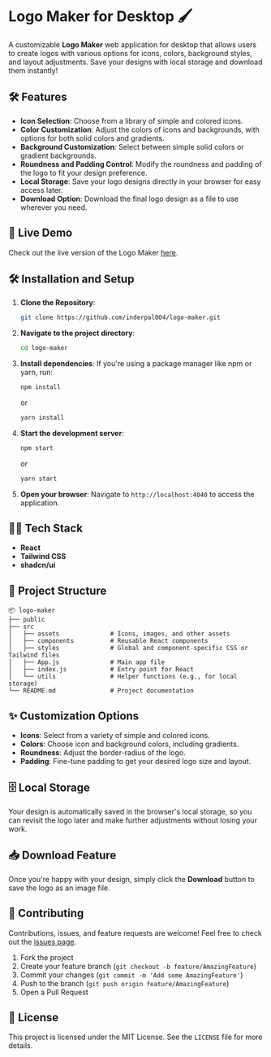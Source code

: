 # Logo Maker for Desktop 🖌️

A customizable **Logo Maker** web application for desktop that allows users to create logos with various options for icons, colors, background styles, and layout adjustments. Save your designs with local storage and download them instantly!

## 🛠️ Features

- **Icon Selection**: Choose from a library of simple and colored icons.
- **Color Customization**: Adjust the colors of icons and backgrounds, with options for both solid colors and gradients.
- **Background Customization**: Select between simple solid colors or gradient backgrounds.
- **Roundness and Padding Control**: Modify the roundness and padding of the logo to fit your design preference.
- **Local Storage**: Save your logo designs directly in your browser for easy access later.
- **Download Option**: Download the final logo design as a file to use wherever you need.

## 🚀 Live Demo

Check out the live version of the Logo Maker [here](https://logo-maker-xi.vercel.app/).

## 🛠️ Installation and Setup

1. **Clone the Repository**:
   ```bash
   git clone https://github.com/inderpal004/logo-maker.git
   ```

2. **Navigate to the project directory**:
   ```bash
   cd logo-maker
   ```

3. **Install dependencies**:
   If you're using a package manager like npm or yarn, run:
   ```bash
   npm install
   ```
   or
   ```bash
   yarn install
   ```

4. **Start the development server**:
   ```bash
   npm start
   ```
   or
   ```bash
   yarn start
   ```

5. **Open your browser**: 
   Navigate to `http://localhost:4040` to access the application.

## 🧑‍💻 Tech Stack

- **React**
- **Tailwind CSS**
- **shadcn/ui**

## 📂 Project Structure

```
📦 logo-maker
├── public
├── src
│   ├── assets              # Icons, images, and other assets
│   ├── components          # Reusable React components
│   ├── styles              # Global and component-specific CSS or Tailwind files
│   ├── App.js              # Main app file
│   ├── index.js            # Entry point for React
│   └── utils               # Helper functions (e.g., for local storage)
└── README.md               # Project documentation
```

## ✨ Customization Options

- **Icons**: Select from a variety of simple and colored icons.
- **Colors**: Choose icon and background colors, including gradients.
- **Roundness**: Adjust the border-radius of the logo.
- **Padding**: Fine-tune padding to get your desired logo size and layout.

## 🗄️ Local Storage

Your design is automatically saved in the browser's local storage, so you can revisit the logo later and make further adjustments without losing your work.

## 📥 Download Feature

Once you're happy with your design, simply click the **Download** button to save the logo as an image file.

## 🤝 Contributing

Contributions, issues, and feature requests are welcome! Feel free to check out the [issues page](https://github.com/inderpal004/logo-maker/issues).

1. Fork the project
2. Create your feature branch (`git checkout -b feature/AmazingFeature`)
3. Commit your changes (`git commit -m 'Add some AmazingFeature'`)
4. Push to the branch (`git push origin feature/AmazingFeature`)
5. Open a Pull Request

## 📝 License

This project is licensed under the MIT License. See the `LICENSE` file for more details.